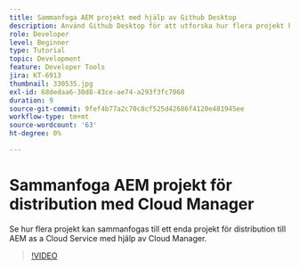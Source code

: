 ```yaml
---
title: Sammanfoga AEM projekt med hjälp av Github Desktop
description: Använd Github Desktop för att utforska hur flera projekt kan sammanfogas till ett enda projekt för distribution till AEM as a Cloud Service med hjälp av Cloud Manager.
role: Developer
level: Beginner
type: Tutorial
topic: Development
feature: Developer Tools
jira: KT-6913
thumbnail: 330535.jpg
exl-id: 68dedaa6-30d8-43ce-ae74-a293f3fc7068
duration: 9
source-git-commit: 9fef4b77a2c70c8cf525d42686f4120e481945ee
workflow-type: tm+mt
source-wordcount: '63'
ht-degree: 0%

---
```


# Sammanfoga AEM projekt för distribution med Cloud Manager

Se hur flera projekt kan sammanfogas till ett enda projekt för distribution till AEM as a Cloud Service med hjälp av Cloud Manager.

>[!VIDEO](https://video.tv.adobe.com/v/330535?quality=12&learn=on)
